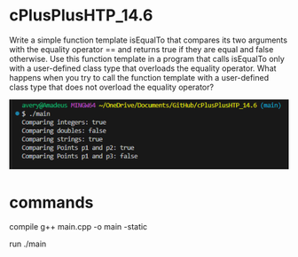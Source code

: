 # cPlusPlusHTP_14.6

Write a simple function template isEqualTo that compares its two arguments with the equality operator == and returns true if they are equal and false otherwise. Use this function template in a program that calls isEqualTo only with a user-defined class type that overloads the equality operator. What happens when you try to call the function template with a user-defined class type that does not overload the equality operator?

![alt text](image.png)



# commands
compile
g++ main.cpp -o main -static

run
./main
